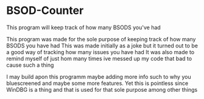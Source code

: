 # BSOD-Counter
This program will keep track of how many BSODS you've had

This program was made for the sole purpose of keeping track of how many BSODS you have had
This was made initially as a joke but it turned out to be a good way of tracking how many issues you have had
It was also made to remind myself of just hom many times ive messed up my code that bad to cause such a thing 

I may build apon this programm maybe adding more info such to why you bluescreened and maybe some more features.
Yet this is pointless since WinDBG is a thing and that is used for that sole purpose among other things
